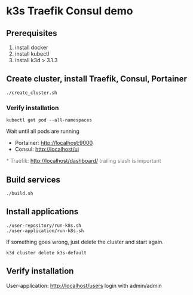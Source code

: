 # k3s Traefik Consul demo

## Prerequisites

1. install docker
2. install kubectl
3. install k3d > 3.1.3
  
## Create cluster, install Traefik, Consul, Portainer

    ./create_cluster.sh

### Verify installation

    kubectl get pod --all-namespaces

Wait until all pods are running

 * Portainer: [http://localhost:9000](http://localhost:9000)
 * Consul: [http://localhost/ui](http://localhost/ui)

<span style="color:grey"> * Traefik: [http://localhost/dashboard/](http://localhost/dashboard/) trailing slash is important</span>

## Build services

    ./build.sh
    
## Install applications

    ./user-repository/run-k8s.sh
    ./user-application/run-k8s.sh
    
If something goes wrong, just delete the cluster and start again.

    k3d cluster delete k3s-default
    
## Verify installation

User-application: [http://localhost/users](http://localhost/users) login with admin/admin


